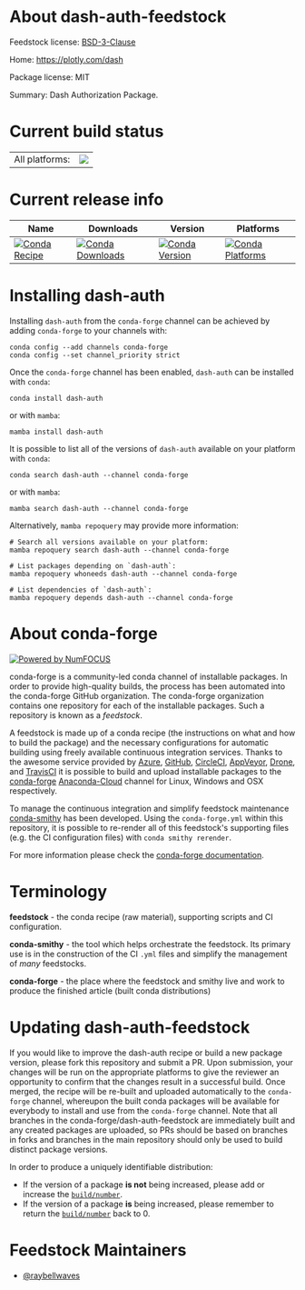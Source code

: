 About dash-auth-feedstock
=========================

Feedstock license: [BSD-3-Clause](https://github.com/conda-forge/dash-auth-feedstock/blob/main/LICENSE.txt)

Home: https://plotly.com/dash

Package license: MIT

Summary: Dash Authorization Package.

Current build status
====================


<table><tr><td>All platforms:</td>
    <td>
      <a href="https://dev.azure.com/conda-forge/feedstock-builds/_build/latest?definitionId=11318&branchName=main">
        <img src="https://dev.azure.com/conda-forge/feedstock-builds/_apis/build/status/dash-auth-feedstock?branchName=main">
      </a>
    </td>
  </tr>
</table>

Current release info
====================

| Name | Downloads | Version | Platforms |
| --- | --- | --- | --- |
| [![Conda Recipe](https://img.shields.io/badge/recipe-dash--auth-green.svg)](https://anaconda.org/conda-forge/dash-auth) | [![Conda Downloads](https://img.shields.io/conda/dn/conda-forge/dash-auth.svg)](https://anaconda.org/conda-forge/dash-auth) | [![Conda Version](https://img.shields.io/conda/vn/conda-forge/dash-auth.svg)](https://anaconda.org/conda-forge/dash-auth) | [![Conda Platforms](https://img.shields.io/conda/pn/conda-forge/dash-auth.svg)](https://anaconda.org/conda-forge/dash-auth) |

Installing dash-auth
====================

Installing `dash-auth` from the `conda-forge` channel can be achieved by adding `conda-forge` to your channels with:

```
conda config --add channels conda-forge
conda config --set channel_priority strict
```

Once the `conda-forge` channel has been enabled, `dash-auth` can be installed with `conda`:

```
conda install dash-auth
```

or with `mamba`:

```
mamba install dash-auth
```

It is possible to list all of the versions of `dash-auth` available on your platform with `conda`:

```
conda search dash-auth --channel conda-forge
```

or with `mamba`:

```
mamba search dash-auth --channel conda-forge
```

Alternatively, `mamba repoquery` may provide more information:

```
# Search all versions available on your platform:
mamba repoquery search dash-auth --channel conda-forge

# List packages depending on `dash-auth`:
mamba repoquery whoneeds dash-auth --channel conda-forge

# List dependencies of `dash-auth`:
mamba repoquery depends dash-auth --channel conda-forge
```


About conda-forge
=================

[![Powered by
NumFOCUS](https://img.shields.io/badge/powered%20by-NumFOCUS-orange.svg?style=flat&colorA=E1523D&colorB=007D8A)](https://numfocus.org)

conda-forge is a community-led conda channel of installable packages.
In order to provide high-quality builds, the process has been automated into the
conda-forge GitHub organization. The conda-forge organization contains one repository
for each of the installable packages. Such a repository is known as a *feedstock*.

A feedstock is made up of a conda recipe (the instructions on what and how to build
the package) and the necessary configurations for automatic building using freely
available continuous integration services. Thanks to the awesome service provided by
[Azure](https://azure.microsoft.com/en-us/services/devops/), [GitHub](https://github.com/),
[CircleCI](https://circleci.com/), [AppVeyor](https://www.appveyor.com/),
[Drone](https://cloud.drone.io/welcome), and [TravisCI](https://travis-ci.com/)
it is possible to build and upload installable packages to the
[conda-forge](https://anaconda.org/conda-forge) [Anaconda-Cloud](https://anaconda.org/)
channel for Linux, Windows and OSX respectively.

To manage the continuous integration and simplify feedstock maintenance
[conda-smithy](https://github.com/conda-forge/conda-smithy) has been developed.
Using the ``conda-forge.yml`` within this repository, it is possible to re-render all of
this feedstock's supporting files (e.g. the CI configuration files) with ``conda smithy rerender``.

For more information please check the [conda-forge documentation](https://conda-forge.org/docs/).

Terminology
===========

**feedstock** - the conda recipe (raw material), supporting scripts and CI configuration.

**conda-smithy** - the tool which helps orchestrate the feedstock.
                   Its primary use is in the construction of the CI ``.yml`` files
                   and simplify the management of *many* feedstocks.

**conda-forge** - the place where the feedstock and smithy live and work to
                  produce the finished article (built conda distributions)


Updating dash-auth-feedstock
============================

If you would like to improve the dash-auth recipe or build a new
package version, please fork this repository and submit a PR. Upon submission,
your changes will be run on the appropriate platforms to give the reviewer an
opportunity to confirm that the changes result in a successful build. Once
merged, the recipe will be re-built and uploaded automatically to the
`conda-forge` channel, whereupon the built conda packages will be available for
everybody to install and use from the `conda-forge` channel.
Note that all branches in the conda-forge/dash-auth-feedstock are
immediately built and any created packages are uploaded, so PRs should be based
on branches in forks and branches in the main repository should only be used to
build distinct package versions.

In order to produce a uniquely identifiable distribution:
 * If the version of a package **is not** being increased, please add or increase
   the [``build/number``](https://docs.conda.io/projects/conda-build/en/latest/resources/define-metadata.html#build-number-and-string).
 * If the version of a package **is** being increased, please remember to return
   the [``build/number``](https://docs.conda.io/projects/conda-build/en/latest/resources/define-metadata.html#build-number-and-string)
   back to 0.

Feedstock Maintainers
=====================

* [@raybellwaves](https://github.com/raybellwaves/)

